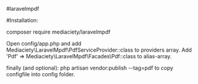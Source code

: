 #laravelmpdf

#Installation:

composer require mediaciety/laravelmpdf

Open config/app.php and add Mediaciety\LaravelMpdf\PdfServiceProvider::class to providers array.
Add 'Pdf' => Mediaciety\LaravelMpdf\Facades\Pdf::class to alias-array.

finally (and optional): php artisan vendor:publish --tag=pdf to copy configfile into config folder.

